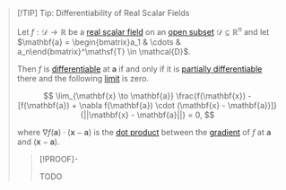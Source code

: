 >[!TIP] Tip: Differentiability of Real Scalar Fields
>
>Let $f: \mathcal{D} \to \mathbb{R}$ be a [real scalar field](../Real%20Scalar%20Field.md) on an [open subset](../../../../../Geometry/Euclidean%20Geometry/Euclidean%20Space/Open%20Sets%20in%20Euclidean%20Space.md) $\mathcal{D} \subseteq \mathbb{R}^n$ and let $\mathbf{a} = \begin{bmatrix}a_1 & \cdots & a_n\end{bmatrix}^\mathsf{T} \in \mathcal{D}$.
>
>Then $f$ is [differentiable](../../Real%20Vector%20Functions/Differentiation/Differentiability%20of%20Real%20Vector%20Functions.md) at $\mathbf{a}$ if and only if it is [partially differentiable](Partial%20Derivatives%20of%20Real%20Scalar%20Fields.md) there and the following [limit](../Limits%20of%20Real%20Scalar%20Fields.md) is zero.
>
>$$
>\lim_{\mathbf{x} \to \mathbf{a}} \frac{f(\mathbf{x}) - [f(\mathbf{a}) + \nabla f(\mathbf{a}) \cdot (\mathbf{x} - \mathbf{a})]}{||\mathbf{x} - \mathbf{a}||} = 0,
>$$
>
>where $\nabla f(\mathbf{a}) \cdot (\mathbf{x} - \mathbf{a})$ is the [dot product](../../../../../Algebra/Linear%20Algebra/Matrices/Row%20and%20Column%20Vectors/Real%20Vectors/Real%20Dot%20Product.md) between the [gradient](Gradient.md) of $f$ at $\mathbf{a}$ and $(\mathbf{x} - \mathbf{a})$.
>
>>[!PROOF]-
>>
>>TODO
>>
>